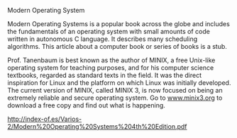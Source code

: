 
Modern Operating System

Modern Operating Systems is a popular book across the globe and includes the fundamentals of an operating system with small amounts of code written in autonomous C language. It describes many scheduling algorithms. This article about a computer book or series of books is a stub.

Prof. Tanenbaum is best known as the author of MINIX, a free Unix-like operating system for teaching purposes, and for his computer science textbooks, regarded as standard texts in the field. It was the direct inspiration for Linux and the platform on which Linux was initially developed. The current version of MINIX, called MINIX 3, is now focused on being an extremely reliable and secure operating system. Go to www.minix3.org to download a free copy and find out what is happening.


http://index-of.es/Varios-2/Modern%20Operating%20Systems%204th%20Edition.pdf
